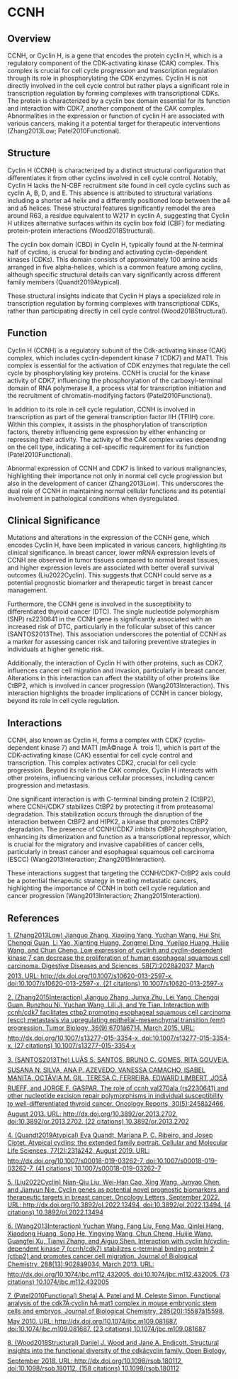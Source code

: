 # CCNH

## Overview
CCNH, or Cyclin H, is a gene that encodes the protein cyclin H, which is a regulatory component of the CDK-activating kinase (CAK) complex. This complex is crucial for cell cycle progression and transcription regulation through its role in phosphorylating the CDK enzymes. Cyclin H is not directly involved in the cell cycle control but rather plays a significant role in transcription regulation by forming complexes with transcriptional CDKs. The protein is characterized by a cyclin box domain essential for its function and interaction with CDK7, another component of the CAK complex. Abnormalities in the expression or function of cyclin H are associated with various cancers, making it a potential target for therapeutic interventions (Zhang2013Low; Patel2010Functional).

## Structure
Cyclin H (CCNH) is characterized by a distinct structural configuration that differentiates it from other cyclins involved in cell cycle control. Notably, Cyclin H lacks the N-CBF recruitment site found in cell cycle cyclins such as cyclin A, B, D, and E. This absence is attributed to structural variations including a shorter a4 helix and a differently positioned loop between the a4 and a5 helices. These structural features significantly remodel the area around R63, a residue equivalent to W217 in cyclin A, suggesting that Cyclin H utilizes alternative surfaces within its cyclin box fold (CBF) for mediating protein-protein interactions (Wood2018Structural).

The cyclin box domain (CBD) in Cyclin H, typically found at the N-terminal half of cyclins, is crucial for binding and activating cyclin-dependent kinases (CDKs). This domain consists of approximately 100 amino acids arranged in five alpha-helices, which is a common feature among cyclins, although specific structural details can vary significantly across different family members (Quandt2019Atypical).

These structural insights indicate that Cyclin H plays a specialized role in transcription regulation by forming complexes with transcriptional CDKs, rather than participating directly in cell cycle control (Wood2018Structural).

## Function
Cyclin H (CCNH) is a regulatory subunit of the Cdk-activating kinase (CAK) complex, which includes cyclin-dependent kinase 7 (CDK7) and MAT1. This complex is essential for the activation of CDK enzymes that regulate the cell cycle by phosphorylating key proteins. CCNH is crucial for the kinase activity of CDK7, influencing the phosphorylation of the carboxyl-terminal domain of RNA polymerase II, a process vital for transcription initiation and the recruitment of chromatin-modifying factors (Patel2010Functional).

In addition to its role in cell cycle regulation, CCNH is involved in transcription as part of the general transcription factor IIH (TFIIH) core. Within this complex, it assists in the phosphorylation of transcription factors, thereby influencing gene expression by either enhancing or repressing their activity. The activity of the CAK complex varies depending on the cell type, indicating a cell-specific requirement for its function (Patel2010Functional).

Abnormal expression of CCNH and CDK7 is linked to various malignancies, highlighting their importance not only in normal cell cycle progression but also in the development of cancer (Zhang2013Low). This underscores the dual role of CCNH in maintaining normal cellular functions and its potential involvement in pathological conditions when dysregulated.

## Clinical Significance
Mutations and alterations in the expression of the CCNH gene, which encodes Cyclin H, have been implicated in various cancers, highlighting its clinical significance. In breast cancer, lower mRNA expression levels of CCNH are observed in tumor tissues compared to normal breast tissues, and higher expression levels are associated with better overall survival outcomes (Liu2022Cyclin). This suggests that CCNH could serve as a potential prognostic biomarker and therapeutic target in breast cancer management.

Furthermore, the CCNH gene is involved in the susceptibility to differentiated thyroid cancer (DTC). The single nucleotide polymorphism (SNP) rs2230641 in the CCNH gene is significantly associated with an increased risk of DTC, particularly in the follicular subset of this cancer (SANTOS2013The). This association underscores the potential of CCNH as a marker for assessing cancer risk and tailoring preventive strategies in individuals at higher genetic risk.

Additionally, the interaction of Cyclin H with other proteins, such as CDK7, influences cancer cell migration and invasion, particularly in breast cancer. Alterations in this interaction can affect the stability of other proteins like CtBP2, which is involved in cancer progression (Wang2013Interaction). This interaction highlights the broader implications of CCNH in cancer biology, beyond its role in cell cycle regulation.

## Interactions
CCNH, also known as Cyclin H, forms a complex with CDK7 (cyclin-dependent kinase 7) and MAT1 (mÃ©nage Ã  trois 1), which is part of the CDK-activating kinase (CAK) essential for cell cycle control and transcription. This complex activates CDK2, crucial for cell cycle progression. Beyond its role in the CAK complex, Cyclin H interacts with other proteins, influencing various cellular processes, including cancer progression and metastasis.

One significant interaction is with C-terminal binding protein 2 (CtBP2), where CCNH/CDK7 stabilizes CtBP2 by protecting it from proteasomal degradation. This stabilization occurs through the disruption of the interaction between CtBP2 and HIPK2, a kinase that promotes CtBP2 degradation. The presence of CCNH/CDK7 inhibits CtBP2 phosphorylation, enhancing its dimerization and function as a transcriptional repressor, which is crucial for the migratory and invasive capabilities of cancer cells, particularly in breast cancer and esophageal squamous cell carcinoma (ESCC) (Wang2013Interaction; Zhang2015Interaction).

These interactions suggest that targeting the CCNH/CDK7-CtBP2 axis could be a potential therapeutic strategy in treating metastatic cancers, highlighting the importance of CCNH in both cell cycle regulation and cancer progression (Wang2013Interaction; Zhang2015Interaction).


## References


[1. (Zhang2013Low) Jianguo Zhang, Xiaojing Yang, Yuchan Wang, Hui Shi, Chengqi Guan, Li Yao, Xianting Huang, Zongmei Ding, Yuejiao Huang, Huijie Wang, and Chun Cheng. Low expression of cyclinh and cyclin-dependent kinase 7 can decrease the proliferation of human esophageal squamous cell carcinoma. Digestive Diseases and Sciences, 58(7):2028â2037, March 2013. URL: http://dx.doi.org/10.1007/s10620-013-2597-x, doi:10.1007/s10620-013-2597-x. (21 citations) 10.1007/s10620-013-2597-x](https://doi.org/10.1007/s10620-013-2597-x)

[2. (Zhang2015Interaction) Jianguo Zhang, Junya Zhu, Lei Yang, Chengqi Guan, Runzhou Ni, Yuchan Wang, Lili Ji, and Ye Tian. Interaction with ccnh/cdk7 facilitates ctbp2 promoting esophageal squamous cell carcinoma (escc) metastasis via upregulating epithelial-mesenchymal transition (emt) progression. Tumor Biology, 36(9):6701â6714, March 2015. URL: http://dx.doi.org/10.1007/s13277-015-3354-x, doi:10.1007/s13277-015-3354-x. (27 citations) 10.1007/s13277-015-3354-x](https://doi.org/10.1007/s13277-015-3354-x)

[3. (SANTOS2013The) LUÃS S. SANTOS, BRUNO C. GOMES, RITA GOUVEIA, SUSANA N. SILVA, ANA P. AZEVEDO, VANESSA CAMACHO, ISABEL MANITA, OCTÃVIA M. GIL, TERESA C. FERREIRA, EDWARD LIMBERT, JOSÃ RUEFF, and JORGE F. GASPAR. The role of ccnh val270ala (rs2230641) and other nucleotide excision repair polymorphisms in individual susceptibility to well-differentiated thyroid cancer. Oncology Reports, 30(5):2458â2466, August 2013. URL: http://dx.doi.org/10.3892/or.2013.2702, doi:10.3892/or.2013.2702. (22 citations) 10.3892/or.2013.2702](https://doi.org/10.3892/or.2013.2702)

[4. (Quandt2019Atypical) Eva Quandt, Mariana P. C. Ribeiro, and Josep Clotet. Atypical cyclins: the extended family portrait. Cellular and Molecular Life Sciences, 77(2):231â242, August 2019. URL: http://dx.doi.org/10.1007/s00018-019-03262-7, doi:10.1007/s00018-019-03262-7. (41 citations) 10.1007/s00018-019-03262-7](https://doi.org/10.1007/s00018-019-03262-7)

[5. (Liu2022Cyclin) Nian-Qiu Liu, Wei-Han Cao, Xing Wang, Junyao Chen, and Jianyun Nie. Cyclin genes as potential novel prognostic biomarkers and therapeutic targets in breast cancer. Oncology Letters, September 2022. URL: http://dx.doi.org/10.3892/ol.2022.13494, doi:10.3892/ol.2022.13494. (4 citations) 10.3892/ol.2022.13494](https://doi.org/10.3892/ol.2022.13494)

[6. (Wang2013Interaction) Yuchan Wang, Fang Liu, Feng Mao, Qinlei Hang, Xiaodong Huang, Song He, Yingying Wang, Chun Cheng, Huijie Wang, Guangfei Xu, Tianyi Zhang, and Aiguo Shen. Interaction with cyclin h/cyclin-dependent kinase 7 (ccnh/cdk7) stabilizes c-terminal binding protein 2 (ctbp2) and promotes cancer cell migration. Journal of Biological Chemistry, 288(13):9028â9034, March 2013. URL: http://dx.doi.org/10.1074/jbc.m112.432005, doi:10.1074/jbc.m112.432005. (73 citations) 10.1074/jbc.m112.432005](https://doi.org/10.1074/jbc.m112.432005)

[7. (Patel2010Functional) Shetal A. Patel and M. Celeste Simon. Functional analysis of the cdk7Â·cyclin hÂ·mat1 complex in mouse embryonic stem cells and embryos. Journal of Biological Chemistry, 285(20):15587â15598, May 2010. URL: http://dx.doi.org/10.1074/jbc.m109.081687, doi:10.1074/jbc.m109.081687. (23 citations) 10.1074/jbc.m109.081687](https://doi.org/10.1074/jbc.m109.081687)

[8. (Wood2018Structural) Daniel J. Wood and Jane A. Endicott. Structural insights into the functional diversity of the cdkâcyclin family. Open Biology, September 2018. URL: http://dx.doi.org/10.1098/rsob.180112, doi:10.1098/rsob.180112. (158 citations) 10.1098/rsob.180112](https://doi.org/10.1098/rsob.180112)